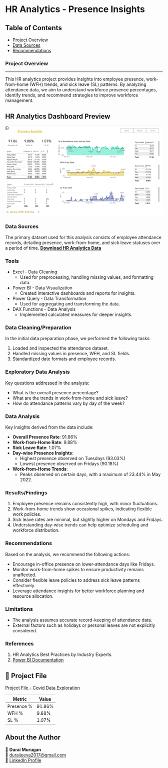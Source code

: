 # HR Analytics - Presence Insights

## Table of Contents

- [Project Overview](#project-overview)
- [Data Sources](#data-sources)
- [Recommendations](#recommendations)

### Project Overview
---

This HR analytics project provides insights into employee presence, work-from-home (WFH) trends, and sick leave (SL) patterns. By analyzing attendance data, we aim to understand workforce presence percentages, identify trends, and recommend strategies to improve workforce management.
## HR Analytics Dashboard Preview
![HR Analytics Preview](
https://github.com/Durai-Murugan-DA/HR-Analytics-Presence-Insights/blob/6286c428b1e1ba45f89da5d6c4b335d03fe09d0e/Presence_Insights.png)

### Data Sources

The primary dataset used for this analysis consists of employee attendance records, detailing presence, work-from-home, and sick leave statuses over a period of time.
 **[Download HR Analytics Data](https://github.com/Durai-Murugan-DA/HR-Analytics-Presence-Insights/blob/7fc205dd5cf578f98fc7ad50cc4d16acba3970b4/Added%20HR%20Analytics%20Data%20Source)**


### Tools

- Excel - Data Cleaning
  - Used for preprocessing, handling missing values, and formatting data.
- Power BI - Data Visualization
  - Created interactive dashboards and reports for insights.
- Power Query - Data Transformation
  - Used for aggregating and transforming the data.
- DAX Functions - Data Analysis
  - Implemented calculated measures for deeper insights.

### Data Cleaning/Preparation

In the initial data preparation phase, we performed the following tasks:
1. Loaded and inspected the attendance dataset.
2. Handled missing values in presence, WFH, and SL fields.
3. Standardized date formats and employee records.

### Exploratory Data Analysis

Key questions addressed in the analysis:

- What is the overall presence percentage?
- What are the trends in work-from-home and sick leave?
- How do attendance patterns vary by day of the week?

### Data Analysis

Key insights derived from the data include:

- **Overall Presence Rate**: 91.86%
- **Work-from-Home Rate**: 9.88%
- **Sick Leave Rate**: 1.07%
- **Day-wise Presence Insights**:
  - Highest presence observed on Tuesdays (93.03%)
  - Lowest presence observed on Fridays (90.18%)
- **Work-from-Home Trends**:
  - Peaks observed on certain days, with a maximum of 23.44% in May 2022.

### Results/Findings

1. Employee presence remains consistently high, with minor fluctuations.
2. Work-from-home trends show occasional spikes, indicating flexible work policies.
3. Sick leave rates are minimal, but slightly higher on Mondays and Fridays.
4. Understanding day-wise trends can help optimize scheduling and workforce distribution.

### Recommendations

Based on the analysis, we recommend the following actions:
- Encourage in-office presence on lower-attendance days like Fridays.
- Monitor work-from-home spikes to ensure productivity remains unaffected.
- Consider flexible leave policies to address sick leave patterns effectively.
- Leverage attendance insights for better workforce planning and resource allocation.

### Limitations

- The analysis assumes accurate record-keeping of attendance data.
- External factors such as holidays or personal leaves are not explicitly considered.

### References

1. HR Analytics Best Practices by Industry Experts.
2. [Power BI Documentation](https://powerbi.microsoft.com/)

## 📂 Project File  

 [Project File - Covid Data Exploration](https://github.com/Durai-Murugan-DA/HR-Analytics-Presence-Insights/blob/f7261abc073f56140d794ca3cb62beb8e6d75224/HR_Analytics_Presence_insights.pbix)  


|Metric|Value|
|--------|--------|
|Presence %|91.86%|
|WFH %|9.88%|
|SL %|1.07%|

## About the Author  

👤 **Durai Murugan**  
📧 [duraijeeva2017@gmail.com](mailto:duraijeeva2017@gmail.com)  
🔗 [LinkedIn Profile](https://www.linkedin.com/in/durai-murugan-data-analyst)  



